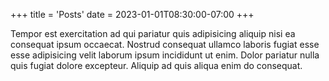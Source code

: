 +++
title = 'Posts'
date = 2023-01-01T08:30:00-07:00
+++

Tempor est exercitation ad qui pariatur quis adipisicing aliquip nisi
ea consequat ipsum occaecat. Nostrud consequat ullamco laboris fugiat
esse esse adipisicing velit laborum ipsum incididunt ut enim. Dolor
pariatur nulla quis fugiat dolore excepteur. Aliquip ad quis aliqua
enim do consequat.
